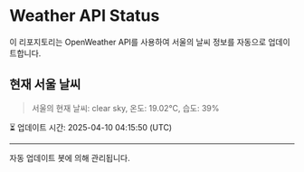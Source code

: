 
# Weather API Status

이 리포지토리는 OpenWeather API를 사용하여 서울의 날씨 정보를 자동으로 업데이트합니다.

## 현재 서울 날씨
> 서울의 현재 날씨: clear sky, 온도: 19.02°C, 습도: 39%

⏳ 업데이트 시간: 2025-04-10 04:15:50 (UTC)

---
자동 업데이트 봇에 의해 관리됩니다.
